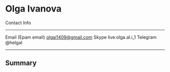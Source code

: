 Olga Ivanova
============

Contact Info
-------------------     ----------------------------
Email (Epam email)               olgai1409@gmail.com
Skype                               live:olga.al.i_1
Telegram                                     @helgaI
-------------------     ----------------------------

Summary
------------------- 

